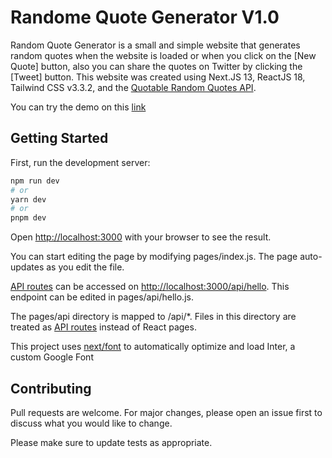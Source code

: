 # Randome Quote Generator V1.0

Random Quote Generator is a small and simple website that generates random quotes when the website is loaded or when you click on the [New Quote] button, also you can share the quotes on Twitter by clicking the [Tweet] button.
This website was created using Next.JS 13, ReactJS 18, Tailwind CSS v3.3.2, and the [Quotable Random Quotes API](https://github.com/lukePeavey/quotable).

You can try the demo on this [link](https://mellow-malabi-8c5708.netlify.app/)




## Getting Started
First, run the development server:
```bash
npm run dev
# or
yarn dev
# or
pnpm dev
```
Open [http://localhost:3000](http://localhost:3000) with your browser to see the result.

You can start editing the page by modifying pages/index.js. The page auto-updates as you edit the file.

[API routes](https://nextjs.org/docs/pages/building-your-application/routing/api-routes) can be accessed on [http://localhost:3000/api/hello](http://localhost:3000/api/hello). This endpoint can be edited in pages/api/hello.js.

The pages/api directory is mapped to /api/*. Files in this directory are treated as [API routes](https://nextjs.org/docs/pages/building-your-application/routing/api-routes) instead of React pages.

This project uses [next/font](https://nextjs.org/docs/pages/building-your-application/optimizing/fonts) to automatically optimize and load Inter, a custom Google Font


## Contributing

Pull requests are welcome. For major changes, please open an issue first
to discuss what you would like to change.

Please make sure to update tests as appropriate.
